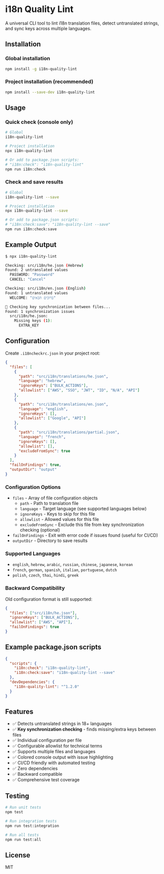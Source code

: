 # i18n Quality Lint

A universal CLI tool to lint i18n translation files, detect untranslated strings, and sync keys across multiple languages.

## Installation

### Global installation
```bash
npm install -g i18n-quality-lint
```

### Project installation (recommended)
```bash
npm install --save-dev i18n-quality-lint
```

## Usage

### Quick check (console only)
```bash
# Global
i18n-quality-lint

# Project installation
npx i18n-quality-lint

# Or add to package.json scripts:
# "i18n:check": "i18n-quality-lint"
npm run i18n:check
```

### Check and save results
```bash
# Global
i18n-quality-lint --save

# Project installation
npx i18n-quality-lint --save

# Or add to package.json scripts:
# "i18n:check:save": "i18n-quality-lint --save"
npm run i18n:check:save
```

## Example Output

```bash
$ npx i18n-quality-lint

Checking: src/i18n/he.json (Hebrew)
Found: 2 untranslated values
  PASSWORD: "Password"
  CANCEL: "Cancel"

Checking: src/i18n/en.json (English)
Found: 1 untranslated values
  WELCOME: "ברוכים הבאים"

🔄 Checking key synchronization between files...
Found: 1 synchronization issues
  src/i18n/he.json:
    Missing keys (1):
      EXTRA_KEY
```

## Configuration

Create `.i18ncheckrc.json` in your project root:

```json
{
  "files": [
    {
      "path": "src/i18n/translations/he.json",
      "language": "hebrew",
      "ignoreKeys": ["BULK_ACTIONS"],
      "allowlist": ["AWS", "SSO", "JWT", "ID", "N/A", "API"]
    },
    {
      "path": "src/i18n/translations/en.json",
      "language": "english",
      "ignoreKeys": [],
      "allowlist": ["Google", "API"]
    },
    {
      "path": "src/i18n/translations/partial.json",
      "language": "french",
      "ignoreKeys": [],
      "allowlist": [],
      "excludeFromSync": true
    }
  ],
  "failOnFindings": true,
  "outputDir": "output"
}
```

### Configuration Options

- `files` - Array of file configuration objects
  - `path` - Path to translation file
  - `language` - Target language (see supported languages below)
  - `ignoreKeys` - Keys to skip for this file
  - `allowlist` - Allowed values for this file
  - `excludeFromSync` - Exclude this file from key synchronization checking (optional)
- `failOnFindings` - Exit with error code if issues found (useful for CI/CD)
- `outputDir` - Directory to save results

### Supported Languages

- `english`, `hebrew`, `arabic`, `russian`, `chinese`, `japanese`, `korean`
- `french`, `german`, `spanish`, `italian`, `portuguese`, `dutch`
- `polish`, `czech`, `thai`, `hindi`, `greek`

### Backward Compatibility

Old configuration format is still supported:
```json
{
  "files": ["src/i18n/he.json"],
  "ignoreKeys": ["BULK_ACTIONS"],
  "allowlist": ["AWS", "API"],
  "failOnFindings": true
}
```

## Example package.json scripts

```json
{
  "scripts": {
    "i18n:check": "i18n-quality-lint",
    "i18n:check:save": "i18n-quality-lint --save"
  },
  "devDependencies": {
    "i18n-quality-lint": "^1.2.0"
  }
}
```

## Features

- ✅ Detects untranslated strings in 18+ languages
- ✅ **Key synchronization checking** - finds missing/extra keys between files
- ✅ Individual configuration per file
- ✅ Configurable allowlist for technical terms
- ✅ Supports multiple files and languages
- ✅ Colored console output with issue highlighting
- ✅ CI/CD friendly with automated testing
- ✅ Zero dependencies
- ✅ Backward compatible
- ✅ Comprehensive test coverage

## Testing

```bash
# Run unit tests
npm test

# Run integration tests
npm run test:integration

# Run all tests
npm run test:all
```

## License

MIT